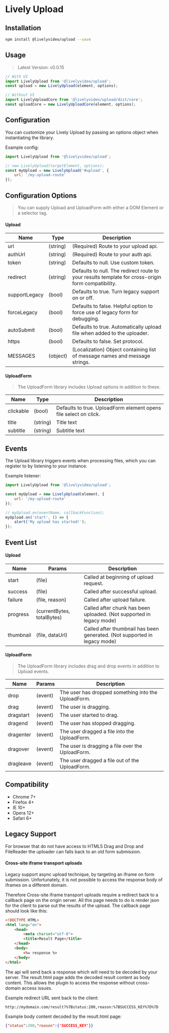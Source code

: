 # Lively Upload

## Installation
```bash
npm install @livelyvideo/upload --save
```

## Usage

> Latest Version: v0.0.15

```javascript
// With UI
import LivelyUpload from '@livelyvideo/upload';
const upload = new LivelyUpload(element, options);

// Without UI
import LivelyUploadCore from '@livelyvideo/upload/dist/core';
const uploadCore = new LivelyUploadCore(element, options);
```

## Configuration
You can customize your Lively Upload by passing an options object when instantiating the library.

Example config:
```javascript
import LivelyUpload from '@livelyvideo/upload';

// new LivelyUpload(targetElement, options);
const myUpload = new LivelyUpload('#upload', {
	url: '/my-upload-route'
});
```

## Configuration Options

> You can supply Upload and UploadForm with either a DOM Element or a selector tag.

#### Upload
| Name 			| Type		| Description																							|
| ---			| ---		| ---																									|
| url 			| (string)	| (Required) Route to your upload api.	 																|
| authUrl 		| (string)	| (Required) Route to your auth api.	 																|
| token			| (string)	| Defaults to null. Use custom token.											|
| redirect		| (string)	| Defaults to null. The redirect route to your results template for cross-origin form compatibility.	|
| supportLegacy	| (bool)	| Defaults to true. Turn legacy support on or off.														|
| forceLegacy	| (bool)	| Defaults to false. Helpful option to force use of legacy form for debugging.							|
| autoSubmit	| (bool)	| Defaults to true. Automatically upload file when added to the uploader.								|
| https			| (bool)	| Defaults to false. Set protocol.								|
| MESSAGES 		| (object) 	| (Localization) Object containing list of message names and message strings.							|

#### UploadForm

> The UploadForm library includes Upload options in addition to these.

| Name 			| Type		| Description														|
| ---			| ---		| ---																|
| clickable 	| (bool)	| Defaults to true. UploadForm element opens file select on click.	|
| title 		| (string)	| Title text														|
| subtitle 		| (string)	| Subtitle text														|

## Events
The Upload library triggers events when processing files, which you can register to by listening to your instance.

Example listener:
```javascript
import LivelyUpload from '@livelyvideo/upload';

const myUpload = new LivelyUpload(element, {
	url: '/my-upload-route'
});

// myUpload.on(eventName, callbackFunction);
myUpload.on('start', () => {
	alert('My upload has started!');
});
```

## Event List
#### Upload
| Name 		| Params						| Description																|
| ---		| ---							| ---																		|
| start		| (file)						| Called at beginning of upload request.									|
| success	| (file) 						| Called after successful upload. 											|
| failure	| (file, reason)				| Called after upload failure. 												|
| progress 	| (currentBytes, totalBytes)	| Called after chunk has been uploaded.	(Not supported in legacy mode)		|
| thumbnail | (file, dataUrl)				| Called after thumbnail has been generated. (Not supported in legacy mode)	|

#### UploadForm

> The UploadForm library includes drag and drop events in addition to Upload events.

| Name 		| Params	| Description											|
| ---		| ---		| ---													|
| drop		| (event)	| The user has dropped something into the UploadForm.	|
| drag		| (event)	| The user is dragging.									|
| dragstart	| (event)	| The user started to drag.								|
| dragend	| (event)	| The user has stopped dragging.						|
| dragenter	| (event)	| The user dragged a file into the UploadForm.			|
| dragover	| (event)	| The user is dragging a file over the UploadForm.		|
| dragleave	| (event)	| The user dragged a file out of the UploadForm.		|

## Compatibility
* Chrome 7+
* Firefox 4+
* IE 10+
* Opera 12+
* Safari 6+

## Legacy Support

For browser that do not have access to HTML5 Drag and Drop and FileReader the uploader can falls back to an old form submission.

#### Cross-site iframe transport uploads
Legacy support async upload technique, by targeting an iframe on form submission.
Unfortunately, it is not possible to access the response body of iframes on a different domain.

Therefore Cross-site iframe transport uploads require a redirect back to a callback page on the origin server.  All this page needs to do is render json for the client to parse out the results of the upload.  The callback page should look like this:

```html
<!DOCTYPE HTML>
<html lang="en">
	<head>
		<meta charset="utf-8">
		<title>Result Page</title>
	</head>
	<body>
		<%= response %>
	</body>
</html>
```

The api will send back a response which will need to be decoded by your server. The result.html page adds the decoded result content as body content. This allows the plugin to access the response without cross-domain access issues.

Example redirect URL sent back to the client:
```
http://mydomain.com/result?%7Bstatus:200,reason:%7BSUCCESS_KEY%7D%7D
```
Example body content decoded by the result.html page:
```json
{"status":200,"reason":{'SUCCESS_KEY'}}
```



